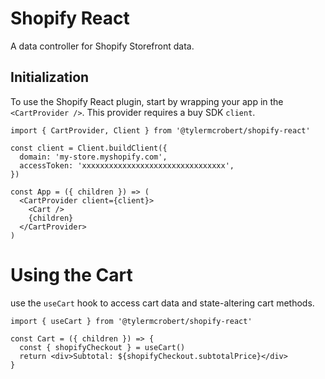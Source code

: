 # Shopify React

A data controller for Shopify Storefront data.

## Initialization

To use the Shopify React plugin, start by wrapping your app in the `<CartProvider />`. This provider requires a buy SDK `client`.

```tsx
import { CartProvider, Client } from '@tylermcrobert/shopify-react'

const client = Client.buildClient({
  domain: 'my-store.myshopify.com',
  accessToken: 'xxxxxxxxxxxxxxxxxxxxxxxxxxxxxxxx',
})

const App = ({ children }) => (
  <CartProvider client={client}>
    <Cart />
    {children}
  </CartProvider>
)
```

# Using the Cart

use the `useCart` hook to access cart data and state-altering cart methods.

```tsx
import { useCart } from '@tylermcrobert/shopify-react'

const Cart = ({ children }) => {
  const { shopifyCheckout } = useCart()
  return <div>Subtotal: ${shopifyCheckout.subtotalPrice}</div>
}
```
